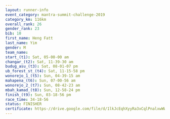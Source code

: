 ```yaml
---
layout: runner-info 
event_category: mantra-summit-challenge-2019 
category_km: 116km 
overall_rank: 26
gender_rank: 23
bib: 10
first_name: Heng Fatt
last_name: Yim
gender: M
team_name: 
start_(t1): Sat, 05-00-00 am
changar_(t2): Sat, 11-39-30 am
budug_asu_(t3): Sat, 08-01-07 pm
ub_forest_st_(t4): Sat, 11-15-58 pm
wonorejo_1_(t5): Sun, 04-39-15 am
mahapena_(t6): Sun, 07-00-56 am
wonorejo_2_(t7): Sun, 08-42-23 am
mbah_kamad_(t8): Sun, 12-58-24 pm
finish_(t9): Sun, 03-18-56 pm
race_time: 34-18-56
status: FINISHER
certificate: https-//drive.google.com/file/d/1lkJcEqhXyyRa3xCqlPnalxwWWW6mg8cr/view?usp=sharing
---
```

